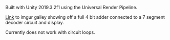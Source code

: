 Built with Unity 2019.3.2f1 using the Universal Render Pipeline.

[Link](https://imgur.com/gallery/1VF5RTI) to imgur galley showing off a full 4 bit adder connected to a 7 segment decoder circuit and display.

Currently does not work with circuit loops.
